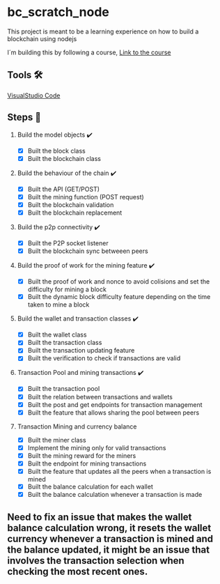 # bc_scratch_node

This project is meant to be a learning experience on how to build a blockchain using nodejs 

I´m building this by following a course, [Link to the course](https://www.udemy.com/build-blockchain/learn/lecture/9314324?start=15#overview)

## Tools 🛠️
[VisualStudio Code](https://code.visualstudio.com/)

## Steps :memo:

1. Build the model objects :heavy_check_mark:
  
   - [x] Built the block class 
   - [x] Built the blockchain class 
2. Build the behaviour of the chain :heavy_check_mark:
  
   - [x] Built the API (GET/POST) 
   - [x] Built the mining function (POST request) 
   - [x] Built the blockchain validation 
   - [x] Built the blockchain replacement 
3. Build the p2p connectivity :heavy_check_mark:
  
   - [x] Built the P2P socket listener 
   - [x] Built the blockchain sync betweeen peers 
  
4. Build the proof of work for the mining feature :heavy_check_mark:

   - [x] Built the proof of work and nonce to avoid colisions and set the difficulty for mining a block
   - [x] Built the dynamic block difficulty feature depending on the time taken to mine a block

5. Build the wallet and transaction classes :heavy_check_mark:

   - [x] Built the wallet class
   - [x] Built the transaction class
   - [x] Built the transaction updating feature
   - [x] Built the verification to check if transactions are valid
   
6. Transaction Pool and mining transactions :heavy_check_mark:

   - [x] Built the transaction pool
   - [x] Built the relation between transactions and wallets
   - [x] Built the post and get endpoints for transaction management
   - [x] Built the feature that allows sharing the pool between peers
   
7. Transaction Mining and currency balance

   - [x] Built the miner class
   - [x] Implement the mining only for valid transactions
   - [x] Built the mining reward for the miners
   - [x] Built the endpoint for mining transactions
   - [x] Built the feature that updates all the peers when a transaction is mined
   - [x] Built the balance calculation for each wallet
   - [x] Built the balance calculation whenever a transaction is made
   
## Need to fix an issue that makes the wallet balance calculation wrong, it resets the wallet currency whenever a transaction is mined and the balance updated, it might be an issue that involves the transaction selection when checking the most recent ones.
